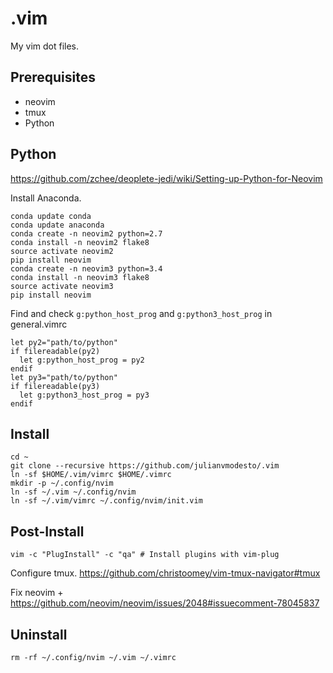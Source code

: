 # .vim

My vim dot files.

## Prerequisites
- neovim
- tmux
- Python

## Python
https://github.com/zchee/deoplete-jedi/wiki/Setting-up-Python-for-Neovim

Install Anaconda.

```
conda update conda
conda update anaconda
conda create -n neovim2 python=2.7
conda install -n neovim2 flake8
source activate neovim2
pip install neovim
conda create -n neovim3 python=3.4
conda install -n neovim3 flake8
source activate neovim3
pip install neovim
```

Find and check `g:python_host_prog` and `g:python3_host_prog` in general.vimrc

```
let py2="path/to/python"
if filereadable(py2)
  let g:python_host_prog = py2
endif
let py3="path/to/python"
if filereadable(py3)
  let g:python3_host_prog = py3
endif
```

## Install

```
cd ~
git clone --recursive https://github.com/julianvmodesto/.vim
ln -sf $HOME/.vim/vimrc $HOME/.vimrc
mkdir -p ~/.config/nvim
ln -sf ~/.vim ~/.config/nvim
ln -sf ~/.vim/vimrc ~/.config/nvim/init.vim
```

## Post-Install

```
vim -c "PlugInstall" -c "qa" # Install plugins with vim-plug
```

Configure tmux.
https://github.com/christoomey/vim-tmux-navigator#tmux

Fix neovim + <C-h>
https://github.com/neovim/neovim/issues/2048#issuecomment-78045837

## Uninstall

```
rm -rf ~/.config/nvim ~/.vim ~/.vimrc
```

